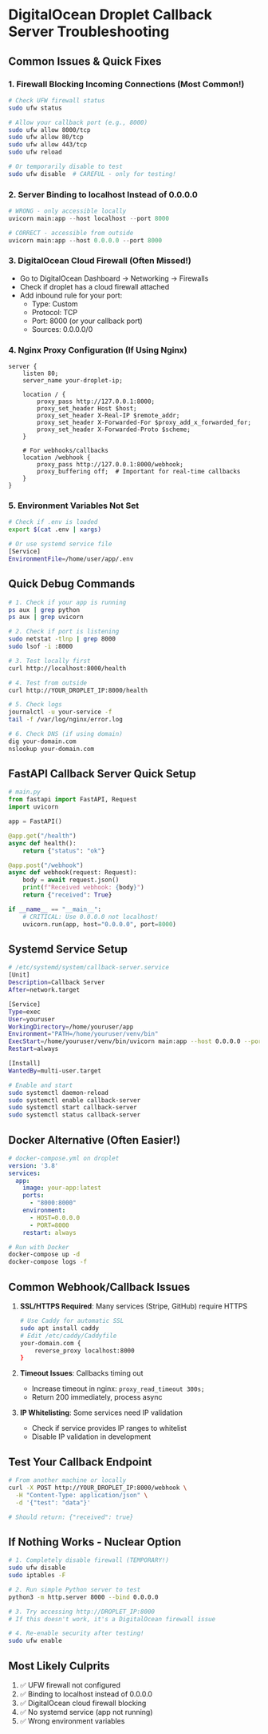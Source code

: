 # DigitalOcean Droplet Callback Server Troubleshooting

## Common Issues & Quick Fixes

### 1. **Firewall Blocking Incoming Connections** (Most Common!)
```bash
# Check UFW firewall status
sudo ufw status

# Allow your callback port (e.g., 8000)
sudo ufw allow 8000/tcp
sudo ufw allow 80/tcp
sudo ufw allow 443/tcp
sudo ufw reload

# Or temporarily disable to test
sudo ufw disable  # CAREFUL - only for testing!
```

### 2. **Server Binding to localhost Instead of 0.0.0.0**
```python
# WRONG - only accessible locally
uvicorn main:app --host localhost --port 8000

# CORRECT - accessible from outside
uvicorn main:app --host 0.0.0.0 --port 8000
```

### 3. **DigitalOcean Cloud Firewall** (Often Missed!)
- Go to DigitalOcean Dashboard → Networking → Firewalls
- Check if droplet has a cloud firewall attached
- Add inbound rule for your port:
  - Type: Custom
  - Protocol: TCP
  - Port: 8000 (or your callback port)
  - Sources: 0.0.0.0/0

### 4. **Nginx Proxy Configuration** (If Using Nginx)
```nginx
server {
    listen 80;
    server_name your-droplet-ip;

    location / {
        proxy_pass http://127.0.0.1:8000;
        proxy_set_header Host $host;
        proxy_set_header X-Real-IP $remote_addr;
        proxy_set_header X-Forwarded-For $proxy_add_x_forwarded_for;
        proxy_set_header X-Forwarded-Proto $scheme;
    }

    # For webhooks/callbacks
    location /webhook {
        proxy_pass http://127.0.0.1:8000/webhook;
        proxy_buffering off;  # Important for real-time callbacks
    }
}
```

### 5. **Environment Variables Not Set**
```bash
# Check if .env is loaded
export $(cat .env | xargs)

# Or use systemd service file
[Service]
EnvironmentFile=/home/user/app/.env
```

## Quick Debug Commands

```bash
# 1. Check if your app is running
ps aux | grep python
ps aux | grep uvicorn

# 2. Check if port is listening
sudo netstat -tlnp | grep 8000
sudo lsof -i :8000

# 3. Test locally first
curl http://localhost:8000/health

# 4. Test from outside
curl http://YOUR_DROPLET_IP:8000/health

# 5. Check logs
journalctl -u your-service -f
tail -f /var/log/nginx/error.log

# 6. Check DNS (if using domain)
dig your-domain.com
nslookup your-domain.com
```

## FastAPI Callback Server Quick Setup

```python
# main.py
from fastapi import FastAPI, Request
import uvicorn

app = FastAPI()

@app.get("/health")
async def health():
    return {"status": "ok"}

@app.post("/webhook")
async def webhook(request: Request):
    body = await request.json()
    print(f"Received webhook: {body}")
    return {"received": True}

if __name__ == "__main__":
    # CRITICAL: Use 0.0.0.0 not localhost!
    uvicorn.run(app, host="0.0.0.0", port=8000)
```

## Systemd Service Setup

```bash
# /etc/systemd/system/callback-server.service
[Unit]
Description=Callback Server
After=network.target

[Service]
Type=exec
User=youruser
WorkingDirectory=/home/youruser/app
Environment="PATH=/home/youruser/venv/bin"
ExecStart=/home/youruser/venv/bin/uvicorn main:app --host 0.0.0.0 --port 8000
Restart=always

[Install]
WantedBy=multi-user.target
```

```bash
# Enable and start
sudo systemctl daemon-reload
sudo systemctl enable callback-server
sudo systemctl start callback-server
sudo systemctl status callback-server
```

## Docker Alternative (Often Easier!)

```yaml
# docker-compose.yml on droplet
version: '3.8'
services:
  app:
    image: your-app:latest
    ports:
      - "8000:8000"
    environment:
      - HOST=0.0.0.0
      - PORT=8000
    restart: always
```

```bash
# Run with Docker
docker-compose up -d
docker-compose logs -f
```

## Common Webhook/Callback Issues

1. **SSL/HTTPS Required**: Many services (Stripe, GitHub) require HTTPS
   ```bash
   # Use Caddy for automatic SSL
   sudo apt install caddy
   # Edit /etc/caddy/Caddyfile
   your-domain.com {
       reverse_proxy localhost:8000
   }
   ```

2. **Timeout Issues**: Callbacks timing out
   - Increase timeout in nginx: `proxy_read_timeout 300s;`
   - Return 200 immediately, process async

3. **IP Whitelisting**: Some services need IP validation
   - Check if service provides IP ranges to whitelist
   - Disable IP validation in development

## Test Your Callback Endpoint

```bash
# From another machine or locally
curl -X POST http://YOUR_DROPLET_IP:8000/webhook \
  -H "Content-Type: application/json" \
  -d '{"test": "data"}'

# Should return: {"received": true}
```

## If Nothing Works - Nuclear Option

```bash
# 1. Completely disable firewall (TEMPORARY!)
sudo ufw disable
sudo iptables -F

# 2. Run simple Python server to test
python3 -m http.server 8000 --bind 0.0.0.0

# 3. Try accessing http://DROPLET_IP:8000
# If this doesn't work, it's a DigitalOcean firewall issue

# 4. Re-enable security after testing!
sudo ufw enable
```

## Most Likely Culprits
1. ✅ UFW firewall not configured
2. ✅ Binding to localhost instead of 0.0.0.0
3. ✅ DigitalOcean cloud firewall blocking
4. ✅ No systemd service (app not running)
5. ✅ Wrong environment variables